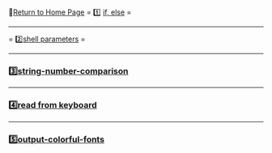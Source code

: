 :hotel:[Return to Home Page](https://github.com/geophydog/geophydog.github.io)
= :one: [if, else](https://github.com/geophydog/Linux-Notes/blob/master/Shell/IF-ELSE.md) =

***

= :two:[shell parameters](https://github.com/geophydog/Linux-Notes/blob/master/Shell/Shell-parameters.md) =

***

### :three:[string-number-comparison](https://github.com/geophydog/Linux-Notes/blob/master/Shell/string-number-comparison.md)

***

### :four:[read from keyboard](https://github.com/geophydog/Linux-Notes/blob/master/Shell/Input-from-keyboard.md)

***

### :five:[output-colorful-fonts](https://github.com/geophydog/Linux-Notes/blob/master/Shell/output-colorful-fonts.md)
